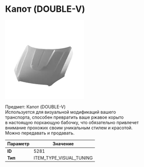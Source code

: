 # Капот (DOUBLE-V)

![Item Image](../img/5281.webp?raw=true)

Предмет: Капот (DOUBLE-V)<br>Используется для визуальной модификаций вашего<br>транспорта, способен превратить ваше ржавое корыто<br>в настоящую порхающую бабочку, что обязательно привлечет<br>внимание прохожих своим уникальным стилем и красотой.<br>Можно передавать и продавать.


| Параметр | Значение |
|----------|----------|
| **ID** | 5281 |
| **Тип** | ITEM_TYPE_VISUAL_TUNING |

